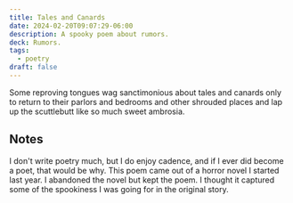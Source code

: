 ```yaml
---
title: Tales and Canards
date: 2024-02-20T09:07:29-06:00
description: A spooky poem about rumors.
deck: Rumors.
tags:
  - poetry
draft: false
---
```


Some reproving tongues wag
sanctimonious
about tales and canards
only to return to their parlors
and bedrooms
and other shrouded places
and lap up the scuttlebutt
like so much sweet ambrosia.

## Notes

I don't write poetry much, but I do enjoy cadence, and if I ever did become a poet, that would be why. This poem came out of a horror novel I started last year. I abandoned the novel but kept the poem. I thought it captured some of the spookiness I was going for in the original story.
